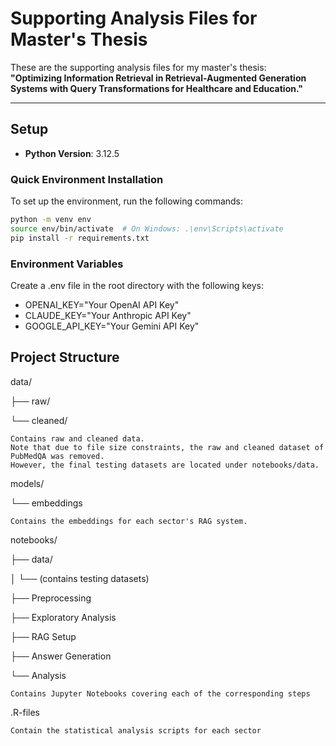 # Supporting Analysis Files for Master's Thesis

These are the supporting analysis files for my master's thesis:  
**"Optimizing Information Retrieval in Retrieval-Augmented Generation Systems with Query Transformations for Healthcare and Education."**

---

## Setup

- **Python Version**: 3.12.5

### Quick Environment Installation
To set up the environment, run the following commands:

```bash
python -m venv env
source env/bin/activate  # On Windows: .\env\Scripts\activate
pip install -r requirements.txt
```

### Environment Variables
Create a .env file in the root directory with the following keys:
- OPENAI_KEY="Your OpenAI API Key"
- CLAUDE_KEY="Your Anthropic API Key"
- GOOGLE_API_KEY="Your Gemini API Key"

## Project Structure
data/

├── raw/

└── cleaned/

    Contains raw and cleaned data. 
	Note that due to file size constraints, the raw and cleaned dataset of PubMedQA was removed. 
	However, the final testing datasets are located under notebooks/data.



models/

└── embeddings

    Contains the embeddings for each sector's RAG system.



notebooks/

├── data/

│   └── (contains testing datasets)

├── Preprocessing

├── Exploratory Analysis

├── RAG Setup

├── Answer Generation

└── Analysis

    Contains Jupyter Notebooks covering each of the corresponding steps



.R-files

    Contain the statistical analysis scripts for each sector